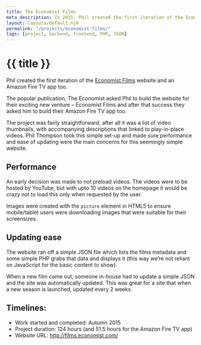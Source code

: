 ```yaml
---
title: The Economist Films
meta_description: In 2015, Phil created the first iteration of the Economist Films website and an Amazon Fire TV app too.
layout: layouts/default.njk
permalink: "/projects/economist-films/"
tags: [project, backend, frontend, PHP, JSON]
---
```


# {{ title }}

Phil created the first iteration of the [Economist Films](https://films.economist.com) website and an Amazon Fire TV app too.

The popular publication, The Economist asked Phil to build the website for their exciting new venture – Economist Films and after that success they asked him to build their Amazon Fire TV app too.

The project was fairly straightforward, after all it was a list of video thumbnails, with accompanying descriptions that linked to play-in-place videos. Phil Thompson took this simple set-up and made sure performance and ease of updating were the main concerns for this seemingly simple website.

## Performance

An early decision was made to not preload videos. The videos were to be hosted by YouTube, but with upto 10 videos on the homepage it would be crazy not to load this only when requested by the user.

Images were created with the `picture` element in HTML5 to ensure mobile/tablet users were downloading images that were suitable for their screensizes.

## Updating ease

The website ran off a simple JSON file which lists the films metadata and some simple PHP grabs that data and displays it (this way we’re not reliant on JavaScript for the basic content to show).

When a new film came out, someone in-house had to update a simple JSON and the site was automatically updated. This was great for a site that when a new season is launched, updated every 2 weeks.

## Timelines:

- Work started and completed: Autumn 2015
- Project duration: 124 hours (and 51.5 hours for the Amazon Fire TV app)
- Website URL: http://films.economist.com/
